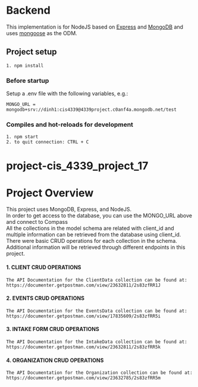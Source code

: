 # Backend

This implementation is for NodeJS based on [Express](https://expressjs.com/) and [MongoDB](https://www.mongodb.com/) and uses [mongoose](https://mongoosejs.com/) as the ODM.

## Project setup
```
1. npm install

```

 ### Before startup 
Setup a .env file with the following variables, e.g.:
```
MONGO_URL = mongodb+srv://dinh1:cis4339@4339project.c0anf4a.mongodb.net/test
```

### Compiles and hot-reloads for development
```
1. npm start
2. to quit connection: CTRL + C
```
# project-cis_4339_project_17

# Project Overview
<p>
This project uses MongoDB, Express, and NodeJS. <br>
 In order to get access to the database, you can use the MONGO_URL above and connect to Compass <br>
 All the collections in the model schema are related with client_id and multiple information can be retrieved from the database using client_id. <br>
 There were basic CRUD operations for each collection in the schema. <br>
 Additional information will be retrieved through different endpoints in this project.
 <p>


#### 1. CLIENT CRUD OPERATIONS
```
The API Documentation for the ClientData collection can be found at: 
https://documenter.getpostman.com/view/23632811/2s83zfRR1J
```
#### 2. EVENTS CRUD OPERATIONS
```
The API Documentation for the EventsData collection can be found at:
https://documenter.getpostman.com/view/17835609/2s83zfRR5i
```


#### 3. INTAKE FORM CRUD OPERATIONS
```
The API Documentation for the IntakeData collection can be found at:
https://documenter.getpostman.com/view/23632811/2s83zfRR5k
```

#### 4. ORGANIZATION CRUD OPERATIONS
```
The API Documentation for the Organization collection can be found at:
https://documenter.getpostman.com/view/23632785/2s83zfRR5m
```